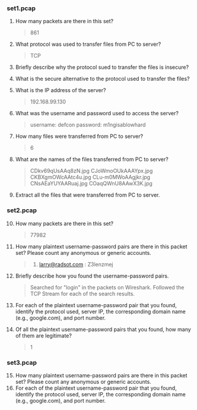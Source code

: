 ### set1.pcap
1. How many packets are there in this set?

    > 861

2. What protocol was used to transfer files from PC to server?

    > TCP

3. Briefly describe why the protocol sued to transfer the files is insecure?
    >
4. What is the secure alternative to the protocol used to transfer the files?
    > 
5. What is the IP address of the server?

    > 192.168.99.130

6. What was the username and password used to access the server?

    > username: defcon
    > password: m1ngisablowhard 

7. How many files were transferred from PC to server?

    > 6

8. What are the names of the files transferred from PC to server?

    > CDkv69qUsAAq8zN.jpg
    > CJoWmoOUkAAAYpx.jpg
    > CKBXgmOWcAAtc4u.jpg
    > CLu-m0MWoAAgjkr.jpg
    > CNsAEaYUYAARuaj.jpg
    > COaqQWnU8AAwX3K.jpg

9. Extract all the files that were transferred from PC to server.

### set2.pcap
10. How many packets are there in this set?

    > 77982

11. How many plaintext username-password pairs are there in this packet set? Please count any anonymous or generic accounts.

    > 1. larry@radsot.com : Z3lenzmej

12. Briefly describe how you found the username-password pairs.

    > Searched for "login" in the packets on Wireshark. Followed the TCP Stream for each of the search results.

13. For each of the plaintext username-password pair that you found, identify the protocol used, server IP, the corresponding domain name (e.g., google.com), and port number.

    > 

14. Of all the plaintext username-password pairs that you found, how many of them are legitimate?

    > 1

### set3.pcap
15. How many plaintext username-password pairs are there in this packet set? Please count any anonymous or generic accounts.  
16. For each of the plaintext username-password pair that you found, identify the protocol used, server IP, the corresponding domain name (e.g., google.com), and port number.

